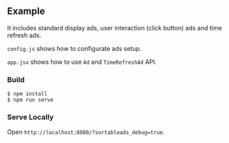 ## Example

It includes standard display ads, user interaction (click button) ads and time refresh ads.

`config.js` shows how to configurate ads setup.

`app.jsx` shows how to use `Ad` and `TimeRefreshAd` API.

### Build

```
$ npm install
$ npm run serve
```

### Serve Locally

Open `http://localhost:8080/?sortableads_debug=true`.
